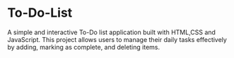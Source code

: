 # To-Do-List
A simple and interactive To-Do list application built with HTML,CSS and JavaScript. This project allows users to manage their daily tasks effectively by adding, marking as complete, and deleting items.
